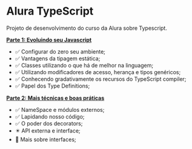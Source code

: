 # Alura TypeScript
Projeto de desenvolvimento do curso da Alura sobre Typescript.

**[Parte 1: Evoluindo seu Javascript](https://cursos.alura.com.br/course/typescript-parte1)** 

* :white_check_mark: Configurar do zero seu ambiente;
* :white_check_mark: Vantagens da tipagem estática;
* :white_check_mark: Classes utilizando o que há de melhor na linguagem;
* :white_check_mark: Utilizando modificadores de acesso, herança e tipos genéricos;
* :white_check_mark: Conhecendo gradativamente os recursos do TypeScript compiler;
* :white_check_mark: Papel dos Type Definitions;

**[Parte 2: Mais técnicas e boas práticas](https://cursos.alura.com.br/course/typescript-parte2)**

* :white_check_mark: NameSpace e módulos externos;
* :white_check_mark: Lapidando nosso código;
* :white_check_mark: O poder dos decorators;
* :eight_pointed_black_star: API externa e interface;
* :black_square_button: Mais sobre interfaces;